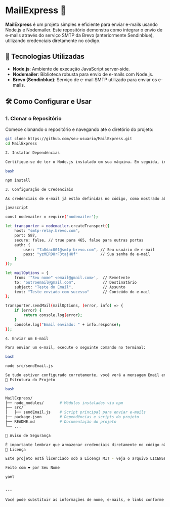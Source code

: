 # MailExpress 📧

**MailExpress** é um projeto simples e eficiente para enviar e-mails usando Node.js e Nodemailer. Este repositório demonstra como integrar o envio de e-mails através do serviço SMTP da Brevo (anteriormente Sendinblue), utilizando credenciais diretamente no código.

## 🚀 Tecnologias Utilizadas

- **Node.js**: Ambiente de execução JavaScript server-side.
- **Nodemailer**: Biblioteca robusta para envio de e-mails com Node.js.
- **Brevo (Sendinblue)**: Serviço de e-mail SMTP utilizado para enviar os e-mails.

## 🛠️ Como Configurar e Usar

### 1. Clonar o Repositório

Comece clonando o repositório e navegando até o diretório do projeto:

```bash
git clone https://github.com/seu-usuario/MailExpress.git
cd MailExpress

2. Instalar Dependências

Certifique-se de ter o Node.js instalado em sua máquina. Em seguida, instale as dependências necessárias:

bash

npm install

3. Configuração de Credenciais

As credenciais de e-mail já estão definidas no código, como mostrado abaixo:

javascript

const nodemailer = require('nodemailer');

let transporter = nodemailer.createTransport({
    host: "smtp-relay.brevo.com",
    port: 587,
    secure: false, // true para 465, false para outras portas
    auth: {
        user: "7a8dac001@smtp-brevo.com", // Seu usuário de e-mail
        pass: "yzMERD8rF3tajHUf"          // Sua senha de e-mail
    }
});

let mailOptions = {
    from: '"Seu nome" <email@gmail.com>',  // Remetente
    to: "outroemail@gmail.com",            // Destinatário
    subject: "Teste do Email",             // Assunto
    text: "Teste enviado com sucesso"      // Conteúdo do e-mail
};

transporter.sendMail(mailOptions, (error, info) => {
    if (error) {
        return console.log(error);
    }
    console.log("Email enviado: " + info.response);
});

4. Enviar um E-mail

Para enviar um e-mail, execute o seguinte comando no terminal:

bash

node src/sendEmail.js

Se tudo estiver configurado corretamente, você verá a mensagem Email enviado: <resposta do servidor> no console.
📄 Estrutura do Projeto

bash

MailExpress/
├── node_modules/       # Módulos instalados via npm
├── src/
│   ├── sendEmail.js    # Script principal para enviar e-mails
├── package.json        # Dependências e scripts do projeto
├── README.md           # Documentação do projeto
└── ...

📢 Aviso de Segurança

É importante lembrar que armazenar credenciais diretamente no código não é uma prática recomendada, especialmente em ambientes de produção. Considere o uso de variáveis de ambiente ou serviços de gerenciamento de segredos para proteger suas credenciais.
📝 Licença

Este projeto está licenciado sob a Licença MIT - veja o arquivo LICENSE para mais detalhes.

Feito com ❤️ por Seu Nome

yaml


---

Você pode substituir as informações de nome, e-mails, e links conforme necessário. Este `README.md` é claro, organizado, e visualmente atrativo, além de fornecer instruções detalhadas para uso.
